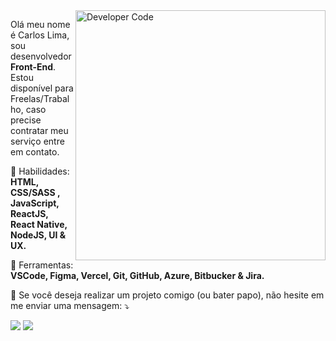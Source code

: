 <img src="https://raw.githubusercontent.com/MicaelliMedeiros/micaellimedeiros/master/image/computer-illustration.png" min-width="400px" max-width="400px" width="400px" align="right" alt="Developer Code">

<p align="left"> 
  Olá meu nome é Carlos Lima, sou desenvolvedor <strong>Front-End</strong>. Estou disponível para Freelas/Trabalho, caso precise contratar meu serviço entre em contato.
</p>

<p align="left">
  🚀 Habilidades: <strong>HTML, CSS/SASS , JavaScript, ReactJS, React Native, NodeJS, UI & UX. </strong>
</p>

<p align="left">
  💼 Ferramentas: <strong>VSCode, Figma, Vercel, Git, GitHub, Azure, Bitbucker & Jira.</strong>
</p>

<p align="left">
  💌 Se você deseja realizar um projeto comigo (ou bater papo), não hesite em me enviar uma mensagem: ⤵️
</p>

<p align="left">
  <a href="https://carlos334lima.github.io/Portfolio/" alt="Portfólio">
  <img src="https://img.shields.io/badge/-Portfólio-DF0174?style=for-the-badge&logo=&logoColor=white&link=https://www.instagram.com/iuricoding/"/></a>
  
  <a href="https://www.linkedin.com/in/carlos-henrique-lima-60a7ba1a3/" alt="Linkedin">
  <img src="https://img.shields.io/badge/-Linkedin-0e76a8?style=for-the-badge&logo=Linkedin&logoColor=white&link=https://www.linkedin.com/in/iuricode" /></a>

 
</p>  
